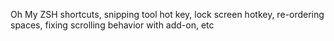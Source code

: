 Oh My ZSH
shortcuts, snipping tool hot key, lock screen hotkey, re-ordering spaces, fixing scrolling behavior with add-on, etc